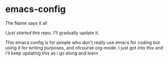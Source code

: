 # emacs-config
The Name says it all


*I just started this repo*, I'll gradually update it.


This emacs config is for people who don't really use emacs for coding but using it for writing purposes, and ofcourse org-mode.
I just got into this and i'll keep updating this as i go along and learn
